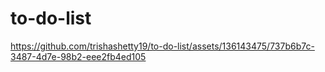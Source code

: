 # to-do-list

https://github.com/trishashetty19/to-do-list/assets/136143475/737b6b7c-3487-4d7e-98b2-eee2fb4ed105

